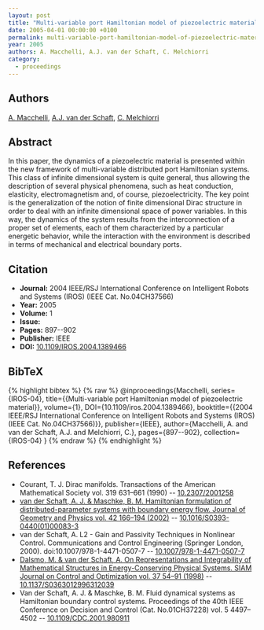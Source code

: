 ```yaml
---
layout: post
title: "Multi-variable port Hamiltonian model of piezoelectric material"
date: 2005-04-01 00:00:00 +0100
permalink: multi-variable-port-hamiltonian-model-of-piezoelectric-material
year: 2005
authors: A. Macchelli, A.J. van der Schaft, C. Melchiorri
category:
  - proceedings
---
```

 
## Authors
[A. Macchelli](authors/alessandro_macchelli), [A.J. van der Schaft](authors/arjan_van_der_schaft), [C. Melchiorri](authors/claudio_melchiorri)
 
## Abstract
In this paper, the dynamics of a piezoelectric material is presented within the new framework of multi-variable distributed port Hamiltonian systems. This class of infinite dimensional system is quite general, thus allowing the description of several physical phenomena, such as heat conduction, elasticity, electromagnetism and, of course, piezoelectricity. The key point is the generalization of the notion of finite dimensional Dirac structure in order to deal with an infinite dimensional space of power variables. In this way, the dynamics of the system results from the interconnection of a proper set of elements, each of them characterized by a particular energetic behavior, while the interaction with the environment is described in terms of mechanical and electrical boundary ports.
 
## Citation
- **Journal:** 2004 IEEE/RSJ International Conference on Intelligent Robots and Systems (IROS) (IEEE Cat. No.04CH37566)
- **Year:** 2005
- **Volume:** 1
- **Issue:** 
- **Pages:** 897--902
- **Publisher:** IEEE
- **DOI:** [10.1109/IROS.2004.1389466](https://doi.org/10.1109/IROS.2004.1389466)
 
## BibTeX
{% highlight bibtex %}
{% raw %}
@inproceedings{Macchelli,
  series={IROS-04},
  title={{Multi-variable port Hamiltonian model of piezoelectric material}},
  volume={1},
  DOI={10.1109/iros.2004.1389466},
  booktitle={{2004 IEEE/RSJ International Conference on Intelligent Robots and Systems (IROS) (IEEE Cat. No.04CH37566)}},
  publisher={IEEE},
  author={Macchelli, A. and van der Schaft, A.J. and Melchiorri, C.},
  pages={897--902},
  collection={IROS-04}
}
{% endraw %}
{% endhighlight %}
 
## References
- Courant, T. J. Dirac manifolds. Transactions of the American Mathematical Society vol. 319 631–661 (1990) -- [10.2307/2001258](https://doi.org/10.2307/2001258)
- [van der Schaft, A. J. & Maschke, B. M. Hamiltonian formulation of distributed-parameter systems with boundary energy flow. Journal of Geometry and Physics vol. 42 166–194 (2002)](hamiltonian-formulation-of-distributed-parameter-systems-with-boundary-energy-flow) -- [10.1016/S0393-0440(01)00083-3](https://doi.org/10.1016/S0393-0440(01)00083-3)
- van der Schaft, A. L2 - Gain and Passivity Techniques in Nonlinear Control. Communications and Control Engineering (Springer London, 2000). doi:10.1007/978-1-4471-0507-7 -- [10.1007/978-1-4471-0507-7](https://doi.org/10.1007/978-1-4471-0507-7)
- [Dalsmo, M. & van der Schaft, A. On Representations and Integrability of Mathematical Structures in Energy-Conserving Physical Systems. SIAM Journal on Control and Optimization vol. 37 54–91 (1998)](on-representations-and-integrability-of-mathematical-structures-in-energy-conserving-physical-systems) -- [10.1137/S0363012996312039](https://doi.org/10.1137/S0363012996312039)
- Van der Schaft, A. J. & Maschke, B. M. Fluid dynamical systems as Hamiltonian boundary control systems. Proceedings of the 40th IEEE Conference on Decision and Control (Cat. No.01CH37228) vol. 5 4497–4502 -- [10.1109/CDC.2001.980911](https://doi.org/10.1109/CDC.2001.980911)

